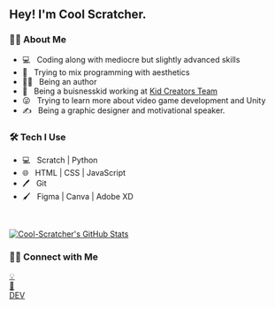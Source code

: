 <h2> Hey! I'm Cool Scratcher.</h2>

<h3> 👦🏽 About Me </h3>

- 💻 &nbsp; Coding along with mediocre but slightly advanced skills
- 🎨 &nbsp; Trying to mix programming with aesthetics
- ✍🏽 &nbsp; Being an author
- 💼 &nbsp; Being a buisnesskid working at [Kid Creators Team](https://github.com/kidcreatorsteam)
- 😜 &nbsp; Trying to learn more about video game development and Unity
- ✍️ &nbsp; Being a graphic designer and motivational speaker.

<h3>🛠 Tech I Use</h3>

- 💻 &nbsp; Scratch | Python
- 🌐 &nbsp; HTML | CSS | JavaScript
- 🖊 &nbsp; Git
- 🖌 &nbsp; Figma | Canva | Adobe XD

<br/>

[![Cool-Scratcher's GitHub Stats](https://github-readme-stats.vercel.app/api?username=Cool-Scratcher&show_icons=true)](https://github.com/AVS1508)

<h3> 🤝🏻 Connect with Me </h3>

<p>
  <a href="https://kidcreatorsteam.com/">💡</a> <br/>
  <a href="mailto:coolscratcher@gmail.com">📧</a> <br/>
  <a href="https://dev.to/coolscratcher">DEV</a> <br/>
</p>
